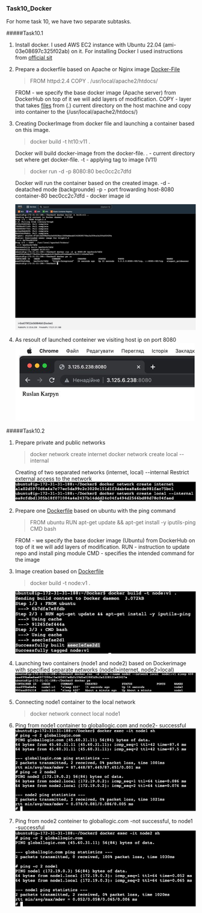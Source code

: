 ### Task10_Docker
For home task 10, we have two separate subtasks.

#####Task10.1
1. Install docker.
   I used AWS EC2 instance with Ubuntu 22.04 (ami-03e08697c325f02ab) on it. For installing Docker I used instructions from [official sit](https://docs.docker.com/engine/install/ubuntu/)
2. Prepare a dockerfile based on Apache or Nginx image
[Docker-File](https://github.com/Heckfy05/Task10/blob/main/Task1/Dockerfile)        
    >FROM httpd:2.4
    COPY . /usr/local/apache2/htdocs/

    FROM - we specify the base docker image (Apache server) from DockerHub on top of it we will add layers of modification.
COPY - layer that takes [files](https://github.com/Heckfy05/Task10/blob/main/Task1/index.html) from (.) current directory on the host machine and copy into container to the (/usr/local/apache2/htdocs/) 
3. Creating DockerImage from docker file and launching a container based on this image.
   >docker build -t ht10:v11 .
   
   Docker will build docker-image from the docker-file.
   . - current directory set where get docker-file.
   -t - applying tag to image (V11)

   >docker run -d -p 8080:80 bec0cc2c7dfd
   
   Docker will run the container based on the created image.
   -d - deatached mode (backgrounde)
   -p - port frowarding host-8080 container-80
   bec0cc2c7dfd - docker image id

   ![img](https://github.com/Heckfy05/Task10/blob/main/Task1/img/2.jpeg?raw=true)
4. As resoult of launched conteiner we visiting host ip on port 8080
   ![img](https://github.com/Heckfy05/Task10/blob/main/Task1/img/1.jpg?raw=true)
   
#####Task10.2
1. Prepare private and public networks
   >docker network create internet
   docker network create local --internal
   
   Creating of two separated networks (internet, local)
   --internal Restrict external access to the network
   ![net](https://github.com/Heckfy05/Task10/blob/main/Task2/img/1_network_create.jpeg?raw=true)
2. Prepare one [Dockerfile](https://github.com/Heckfy05/Task10/blob/main/Task2/Dockerfile) based on ubuntu with the ping command
   >FROM ubuntu
    RUN apt-get update && apt-get install -y iputils-ping
    CMD bash

   FROM - we specify the base docker image (Ubuntu) from DockerHub on top of it we will add layers of modification.
   RUN - instruction to update repo and install ping module
   CMD - specifies the intended command for the image
3. Image creation based on [Dockerfile](https://github.com/Heckfy05/Task10/blob/main/Task2/Dockerfile)
   >docker build -t node:v1 .

   ![imag](https://github.com/Heckfy05/Task10/blob/main/Task2/img/2_Image%20create.jpeg?raw=true)
4. Launching two containers (node1 and node2) based on Dockerimage with specified separate networks (node1>internet, node2>local)
   ![image](https://github.com/Heckfy05/Task10/blob/main/Task2/img/3_Launch_Conteiners.jpeg?raw=true)

5.  Connecting node1 container to the local network
    >docker network connect local node1

6. Ping from node1 container to globallogic.com and node2- successful
   ![im](https://github.com/Heckfy05/Task10/blob/main/Task2/img/4_Ping_Node1.jpeg?raw=true)
7. Ping from node2 conteiner to globallogic.com -not successful, to node1 -successful
   ![im](https://github.com/Heckfy05/Task10/blob/main/Task2/img/5_Ping_Node2.jpeg?raw=true)